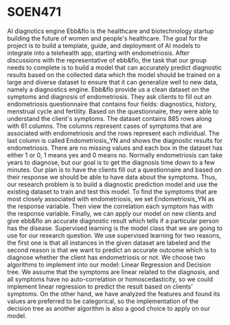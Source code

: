 # SOEN471
AI diagnotics engine
Ebb&flo is the healthcare and biotechnology startup building the future of women and people's healthcare. The goal for the project is to build a template, guide, and deployment of AI models to integrate into a telehealth app, starting with endometriosis. After discussions with the representative of ebb&flo, the task that our group needs to complete is to build a model that can accurately predict diagnostic results based on the collected data which the model should be trained on a large and diverse dataset to ensure that it can generalize well to new data, namely a diagnostics engine. 
Ebb&flo provide us a clean dataset on the symptoms and diagnosis of endometriosis. They ask clients to fill out an endometriosis questionnaire that contains four fields: diagnostics, history, menstrual cycle and fertility. Based on the questionnaire, they were able to understand the client's symptoms. The dataset contains 885 rows along with 61 columns. The columns represent cases of symptoms that are associated with endometriosis and the rows represent each individual. The last column is called Endometriosis_YN and shows the diagnostic results for endometriosis. There are no missing values and each box in the dataset has either 1 or 0, 1 means yes and 0 means no. 
Normally endometriosis can take years to diagnose, but our goal is to get the diagnosis time down to a few minutes. Our plan is to have the clients fill out a questionnaire and based on their response we should be able to have data about the symptoms. Thus, our research problem is to build a diagnostic prediction model and use the existing dataset to train and test this model. To find the symptoms that are most closely associated with endometriosis, we set Endometriosis_YN as the response variable. Then view the correlation each symptom has with the response variable. Finally, we can apply our model on new clients and give ebb&flo an accurate diagnostic result which tells if a particular person has the disease.
Supervised learning is the model class that we are going to use for our research question. We use supervised learning for two reasons, the first one is that all instances in the given dataset are labeled and the second reason is that we want to predict an accurate outcome which is to diagnose whether the client has endometriosis or not. 
We choose two algorithms to implement into our model: Linear Regression and Decision tree. We assume that the symptoms are linear related to the diagnosis, and all symptoms have no auto-correlation or homoscedasticity, so we could implement linear regression to predict the result based on clients' symptoms. On the other hand, we have analyzed the features and found its values are preferred to be categorical, so the implementation of the decision tree as another algorithm is also a good choice to apply on our model.
